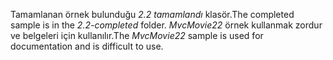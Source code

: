 <span data-ttu-id="4c187-101">Tamamlanan örnek bulunduğu *2.2 tamamlandı* klasör.</span><span class="sxs-lookup"><span data-stu-id="4c187-101">The completed sample is in the *2.2-completed* folder.</span></span> <span data-ttu-id="4c187-102">*MvcMovie22* örnek kullanmak zordur ve belgeleri için kullanılır.</span><span class="sxs-lookup"><span data-stu-id="4c187-102">The *MvcMovie22* sample is used for documentation and is difficult to use.</span></span>